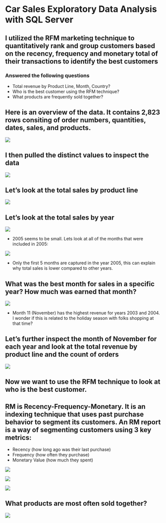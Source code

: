 # Car Sales Exploratory Data Analysis with SQL Server
## I utilized the RFM marketing technique to quantitatively rank and group customers based on the recency, frequency and monetary total of their transactions to identify the best customers
### Answered the following questions
 - Total revenue by Product Line, Month, Country?
 - Who is the best customer using the RFM technique?
 - What products are frequently sold together?
 
 ## Here is an overview of the data. It contains 2,823 rows consiting of order numbers, quantities, dates, sales, and products.
 
 ![](https://github.com/cdauksas/PortfolioProjects/blob/main/images/Overview.png)
 
 ## I then pulled the distinct values to inspect the data
 
  ![](https://github.com/cdauksas/PortfolioProjects/blob/main/images/InspectDistincts.png)
  
 ## Let’s look at the total sales by product line

 ![](https://github.com/cdauksas/PortfolioProjects/blob/main/images/SalesProductLine.png)

## Let’s look at the total sales by year

 ![](https://github.com/cdauksas/PortfolioProjects/blob/main/images/SalesYear.png)
 
- 2005 seems to be small. Lets look at all of the months that were included in 2005:

![](https://github.com/cdauksas/PortfolioProjects/blob/main/images/Sales2005.png)

- Only the first 5 months are captured in the year 2005, this can explain why total sales is lower compared to other years.

## What was the best month for sales in a specific year? How much was earned that month?

![](https://github.com/cdauksas/PortfolioProjects/blob/main/images/SalesMonth.png)

- Month 11 (November) has the highest revenue for years 2003 and 2004. I wonder if this is related to the holiday season with folks shopping at that time?

## Let’s further inspect the month of November for each year and look at the total revenue by product line and the count of orders

![](https://github.com/cdauksas/PortfolioProjects/blob/main/images/Sales11.png)


## Now we want to use the RFM technique to look at who is the best customer.

## RM is Recency-Frequency-Monetary. It is an indexing technique that uses past purchase behavior to segment its customers. An RM report is a way of segmenting customers using 3 key metrics:
 - Recency (how long ago was their last purchase)
 - Frequency (how often they purchase)
 - Monetary Value (how much they spent)

![](https://github.com/cdauksas/PortfolioProjects/blob/main/images/RFM1.png)

![](https://github.com/cdauksas/PortfolioProjects/blob/main/images/RFM2.png)

![](https://github.com/cdauksas/PortfolioProjects/blob/main/images/rfm3.png)


## What products are most often sold together?

![](https://github.com/cdauksas/PortfolioProjects/blob/main/images/ProductsSoldTogether.png)











 
 
 
